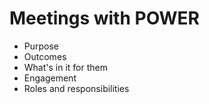 # Meetings with POWER
* Purpose
* Outcomes
* What's in it for them
* Engagement
* Roles and responsibilities
